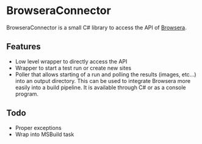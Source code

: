 BrowseraConnector
=================
BrowseraConnector is a small C# library to access the API of [Browsera](http://www.browsera.com). 
## Features
- Low level wrapper to directly access the API
- Wrapper to start a test run or create new sites
- Poller that allows starting of a run and polling the results (images, etc...) into an output directory. This can be used to integrate Browsera more easily into a build pipeline. It is available through C# or as a console program.


## Todo
- Proper exceptions
- Wrap into MSBuild task



